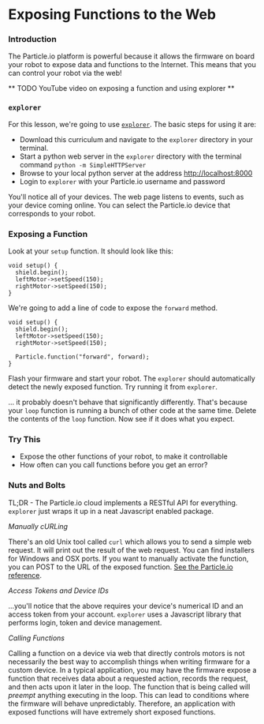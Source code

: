 # Exposing Functions to the Web

### Introduction

The Particle.io platform is powerful because it allows the firmware on board your robot to expose data and functions to the Internet. This means that you can control your robot via the web!

** TODO YouTube video on exposing a function and using explorer **

### ```explorer```

For this lesson, we're going to use [```explorer```](../../particle/explorer). The basic steps for using it are:

- Download this curriculum and navigate to the ```explorer``` directory in your terminal.
- Start a python web server in the ```explorer``` directory with the terminal command ```python -m SimpleHTTPServer```
- Browse to your local python server at the address [http://localhost:8000](http://localhost:8000)
- Login to ```explorer``` with your Particle.io username and password

You'll notice all of your devices. The web page listens to events, such as your device coming online. You can select the Particle.io device that corresponds to your robot.

### Exposing a Function

Look at your ```setup``` function. It should look like this:

```
void setup() {
  shield.begin();
  leftMotor->setSpeed(150);
  rightMotor->setSpeed(150);
}
```

We're going to add a line of code to expose the ```forward``` method.

```
void setup() {
  shield.begin();
  leftMotor->setSpeed(150);
  rightMotor->setSpeed(150);

  Particle.function("forward", forward);
}
```

Flash your firmware and start your robot. The ```explorer``` should automatically detect the newly exposed function. Try running it from ```explorer```.

... it probably doesn't behave that significantly differently. That's because your ```loop``` function is running a bunch of other code at the same time. Delete the contents of the ```loop``` function. Now see if it does what you expect.

### Try This

- Expose the other functions of your robot, to make it controllable
- How often can you call functions before you get an error?

### Nuts and Bolts

TL;DR - The Particle.io cloud implements a RESTful API for everything. ```explorer``` just wraps it up in a neat Javascript enabled package.

_*Manually cURLing*_

There's an old Unix tool called ```curl``` which allows you to send a simple web request. It will print out the result of the web request. You can find installers for Windows and OSX ports. If you want to manually activate the function, you can POST to the URL of the exposed function. [See the Particle.io reference](https://docs.particle.io/reference/api/#call-a-function).

_*Access Tokens and Device IDs*_

...you'll notice that the above requires your device's numerical ID and an access token from your account. ```explorer``` uses a Javascript library that performs login, token and device management.

_*Calling Functions*_

Calling a function on a device via web that directly controls motors is not necessarily the best way to accomplish things when writing firmware for a custom device. In a typical application, you may have the firmware expose a function that receives data about a requested action, records the request, and then acts upon it later in the loop. The function that is being called will _preempt_ anything executing in the loop. This can lead to conditions where the firmware will behave unpredictably. Therefore, an application with exposed functions will have extremely short exposed functions.
